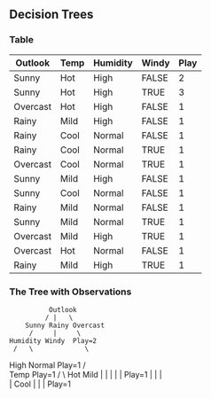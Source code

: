 ## Decision Trees

### Table

| Outlook   | Temp  | Humidity | Windy  | Play |
|-----------|-------|----------|--------|------|
| Sunny     | Hot   | High     | FALSE  | 2    |
| Sunny     | Hot   | High     | TRUE   | 3    |
| Overcast  | Hot   | High     | FALSE  | 1    |
| Rainy     | Mild  | High     | FALSE  | 1    |
| Rainy     | Cool  | Normal   | FALSE  | 1    |
| Rainy     | Cool  | Normal   | TRUE   | 1    |
| Overcast  | Cool  | Normal   | TRUE   | 1    |
| Sunny     | Mild  | High     | FALSE  | 1    |
| Sunny     | Cool  | Normal   | FALSE  | 1    |
| Rainy     | Mild  | Normal   | FALSE  | 1    |
| Sunny     | Mild  | Normal   | TRUE   | 1    |
| Overcast  | Mild  | High     | TRUE   | 1    |
| Overcast  | Hot   | Normal   | FALSE  | 1    |
| Rainy     | Mild  | High     | TRUE   | 1    |


### The Tree with Observations

              Outlook
             / |   \
        Sunny Rainy Overcast
         /     |     \
    Humidity Windy  Play=2
     /   \             \
   High Normal       Play=1
    /      \
  Temp     Play=1
  /  \ 
 Hot Mild
  |   |
  |   | 
  |  Play=1
  |
  |
  |  
  |
 Cool 
  |
  |
  |
Play=1
